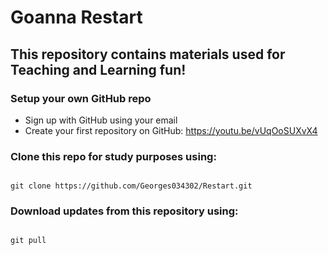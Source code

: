 # Goanna Restart 
## This repository contains materials used for Teaching and Learning fun!

### Setup your own GitHub repo

* Sign up with GitHub using your email
* Create your first repository on GitHub: https://youtu.be/vUqOoSUXvX4
  
### Clone this repo for study purposes using:
``` 

git clone https://github.com/Georges034302/Restart.git

```

### Download updates from this repository using:
```

git pull

```

